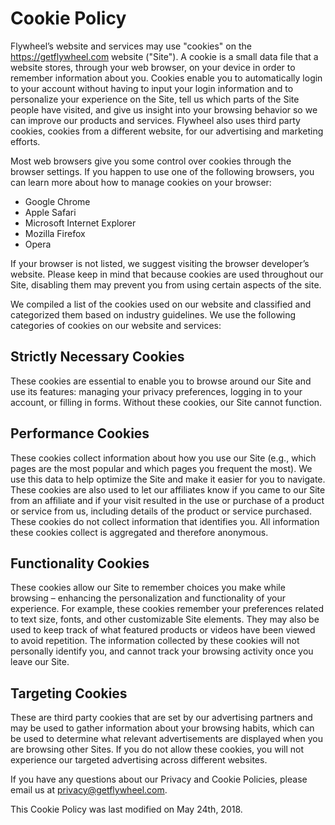 # Cookie Policy

Flywheel’s website and services may use "cookies" on the https://getflywheel.com website ("Site").  A cookie is a small data file that a website stores, through your web browser, on your device in order to remember information about you.  Cookies enable you to automatically login to your account without having to input your login information and to personalize your experience on the Site, tell us which parts of the Site people have visited, and give us insight into your browsing behavior so we can improve our products and services.  Flywheel also uses third party cookies, cookies from a different website, for our advertising and marketing efforts.  

Most web browsers give you some control over cookies through the browser settings.  If you happen to use one of the following browsers, you can learn more about how to manage cookies on your browser:

* Google Chrome 
* Apple Safari
* Microsoft Internet Explorer
* Mozilla Firefox
* Opera

If your browser is not listed, we suggest visiting the browser developer’s website.  Please keep in mind that because cookies are used throughout our Site, disabling them may prevent you from using certain aspects of the site.  

We compiled a list of the cookies used on our website and classified and categorized them based on industry guidelines. We use the following categories of cookies on our website and services:

## Strictly Necessary Cookies

These cookies are essential to enable you to browse around our Site and use its features: managing your privacy preferences, logging in to your account, or filling in forms.  Without these cookies, our Site cannot function.

## Performance Cookies

These cookies collect information about how you use our Site (e.g., which pages are the most popular and which pages you frequent the most).  We use this data to help optimize the Site and make it easier for you to navigate. These cookies are also used to let our affiliates know if you came to our Site from an affiliate and if your visit resulted in the use or purchase of a product or service from us, including details of the product or service purchased. These cookies do not collect information that identifies you. All information these cookies collect is aggregated and therefore anonymous.

## Functionality Cookies

These cookies allow our Site to remember choices you make while browsing – enhancing the personalization and functionality of your experience. For example, these cookies remember your preferences related to text size, fonts, and other customizable Site elements. They may also be used to keep track of what featured products or videos have been viewed to avoid repetition. The information collected by these cookies will not personally identify you, and cannot track your browsing activity once you leave our Site.

## Targeting Cookies

These are third party cookies that are set by our advertising partners and may be used to gather information about your browsing habits, which can be used to determine what relevant advertisements are displayed when you are browsing other Sites.  If you do not allow these cookies, you will not experience our targeted advertising across different websites.

If you have any questions about our Privacy and Cookie Policies, please email us at [privacy@getflywheel.com](mailto:privacy@getflywheel.com).

This Cookie Policy was last modified on May 24th, 2018.



